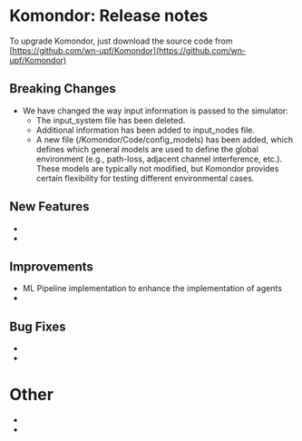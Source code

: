 # Komondor: Release notes

To upgrade Komondor, just download the source code from [https://github.com/wn-upf/Komondor](https://github.com/wn-upf/Komondor)

## Breaking Changes
* We have changed the way input information is passed to the simulator:
	* The input_system file has been deleted.
	* Additional information has been added to input_nodes file.
	* A new file (/Komondor/Code/config_models) has been added, which defines which general models are used to define the global environment (e.g., path-loss, adjacent channel interference, etc.). These models are typically not modified, but Komondor provides certain flexibility for testing different environmental cases.

## New Features
- 
-

## Improvements
- ML Pipeline implementation to enhance the implementation of agents
-

## Bug Fixes
-
-

# Other
-
-
